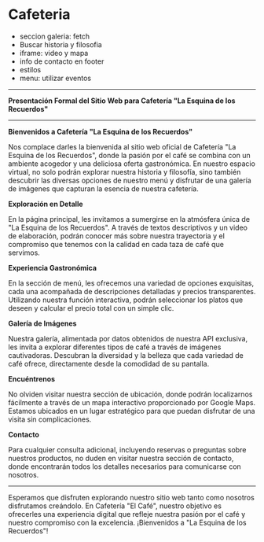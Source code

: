 # Cafeteria


+  seccion galeria: fetch
+  Buscar historia y filosofia
+  iframe: video y mapa
+  info de contacto en footer
+  estilos
+  menu: utilizar eventos



---------------------------------------------------------

**Presentación Formal del Sitio Web para Cafetería "La Esquina de los Recuerdos"**

---

**Bienvenidos a Cafetería "La Esquina de los Recuerdos"**

Nos complace darles la bienvenida al sitio web oficial de Cafetería "La Esquina de los Recuerdos", donde la pasión por el café se combina con un ambiente acogedor y una deliciosa oferta gastronómica. En nuestro espacio virtual, no solo podrán explorar nuestra historia y filosofía, sino también descubrir las diversas opciones de nuestro menú y disfrutar de una galería de imágenes que capturan la esencia de nuestra cafetería.

**Exploración en Detalle**

En la página principal, les invitamos a sumergirse en la atmósfera única de "La Esquina de los Recuerdos". A través de textos descriptivos y un video de elaboración, podrán conocer más sobre nuestra trayectoria y el compromiso que tenemos con la calidad en cada taza de café que servimos.

**Experiencia Gastronómica**

En la sección de menú, les ofrecemos una variedad de opciones exquisitas, cada una acompañada de descripciones detalladas y precios transparentes. Utilizando nuestra función interactiva, podrán seleccionar los platos que deseen y calcular el precio total con un simple clic.

**Galería de Imágenes**

Nuestra galería, alimentada por datos obtenidos de nuestra API exclusiva, les invita a explorar diferentes tipos de café a través de imágenes cautivadoras. Descubran la diversidad y la belleza que cada variedad de café ofrece, directamente desde la comodidad de su pantalla.

**Encuéntrenos**

No olviden visitar nuestra sección de ubicación, donde podrán localizarnos fácilmente a través de un mapa interactivo proporcionado por Google Maps. Estamos ubicados en un lugar estratégico para que puedan disfrutar de una visita sin complicaciones.

**Contacto**

Para cualquier consulta adicional, incluyendo reservas o preguntas sobre nuestros productos, no duden en visitar nuestra sección de contacto, donde encontrarán todos los detalles necesarios para comunicarse con nosotros.

---

Esperamos que disfruten explorando nuestro sitio web tanto como nosotros disfrutamos creándolo. En Cafetería "El Café", nuestro objetivo es ofrecerles una experiencia digital que refleje nuestra pasión por el café y nuestro compromiso con la excelencia. ¡Bienvenidos a "La Esquina de los Recuerdos"!

